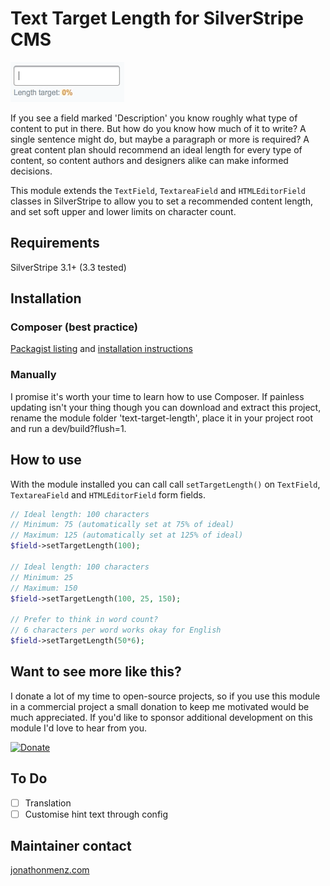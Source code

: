 # Text Target Length for SilverStripe CMS

![Character limits in action](screenshots/character-count.gif)

If you see a field marked 'Description' you know roughly what type of content to put in there. But how do you know how much of it to write? A single sentence might do, but maybe a paragraph or more is required? A great content plan should recommend an ideal length for every type of content, so content authors and designers alike can make informed decisions.

This module extends the `TextField`, `TextareaField` and `HTMLEditorField` classes in SilverStripe to allow you to set a recommended content length, and set soft upper and lower limits on character count.

## Requirements

SilverStripe 3.1+ (3.3 tested)

## Installation

### Composer (best practice)

[Packagist listing](https://packagist.org/packages/jonom/silverstripe-text-target-length) and [installation instructions](http://doc.silverstripe.org/framework/en/trunk/installation/composer#adding-modules-to-your-project)

### Manually

I promise it's worth your time to learn how to use Composer. If painless updating isn't your thing though you can download and extract this project, rename the module folder 'text-target-length', place it in your project root and run a dev/build?flush=1.

## How to use

With the module installed you can call call `setTargetLength()` on `TextField`, `TextareaField` and `HTMLEditorField` form fields.

```php
// Ideal length: 100 characters
// Minimum: 75 (automatically set at 75% of ideal)
// Maximum: 125 (automatically set at 125% of ideal)
$field->setTargetLength(100);

// Ideal length: 100 characters
// Minimum: 25
// Maximum: 150
$field->setTargetLength(100, 25, 150);

// Prefer to think in word count?
// 6 characters per word works okay for English
$field->setTargetLength(50*6);
```

## Want to see more like this?

I donate a lot of my time to open-source projects, so if you use this module in a commercial project a small donation to keep me motivated would be much appreciated. If you'd like to sponsor additional development on this module I'd love to hear from you.

[<img src="https://www.paypalobjects.com/en_AU/i/btn/btn_donate_LG.gif" alt="Donate">](https://www.paypal.com/cgi-bin/webscr?cmd=_s-xclick&hosted_button_id=Z5HEZREZSKA6A)

## To Do

 - [ ] Translation
 - [ ] Customise hint text through config

## Maintainer contact

[jonathonmenz.com](http://jonathonmenz.com)
